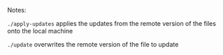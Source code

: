 Notes:

`./apply-updates` applies the updates from the remote version of the files onto the local machine

`./update` overwrites the remote version of the file to update

